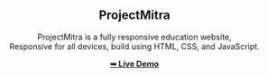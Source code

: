 <div align="center">
  
  <br />

  <h2 align="center">ProjectMitra </h2>

  ProjectMitra is a fully responsive education website, <br />Responsive for all devices, build using HTML, CSS, and JavaScript.

  <a href="https://github.com/Manoj0334/ProjectMitra"><strong>➥ Live Demo</strong></a>

</div>
